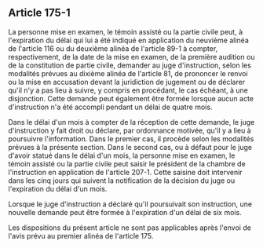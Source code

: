 Article 175-1
----
La personne mise en examen, le témoin assisté ou la partie civile peut, à
l'expiration du délai qui lui a été indiqué en application du neuvième alinéa de
l'article 116 ou du deuxième alinéa de l'article 89-1 à compter, respectivement,
de la date de la mise en examen, de la première audition ou de la constitution
de partie civile, demander au juge d'instruction, selon les modalités prévues au
dixième alinéa de l'article 81, de prononcer le renvoi ou la mise en accusation
devant la juridiction de jugement ou de déclarer qu'il n'y a pas lieu à suivre,
y compris en procédant, le cas échéant, à une disjonction. Cette demande peut
également être formée lorsque aucun acte d'instruction n'a été accompli pendant
un délai de quatre mois.

Dans le délai d'un mois à compter de la réception de cette demande, le juge
d'instruction y fait droit ou déclare, par ordonnance motivée, qu'il y a lieu à
poursuivre l'information. Dans le premier cas, il procède selon les modalités
prévues à la présente section. Dans le second cas, ou à défaut pour le juge
d'avoir statué dans le délai d'un mois, la personne mise en examen, le témoin
assisté ou la partie civile peut saisir le président de la chambre de
l'instruction en application de l'article 207-1. Cette saisine doit intervenir
dans les cinq jours qui suivent la notification de la décision du juge ou
l'expiration du délai d'un mois.

Lorsque le juge d'instruction a déclaré qu'il poursuivait son instruction, une
nouvelle demande peut être formée à l'expiration d'un délai de six mois.

Les dispositions du présent article ne sont pas applicables après l'envoi de
l'avis prévu au premier alinéa de l'article 175.
